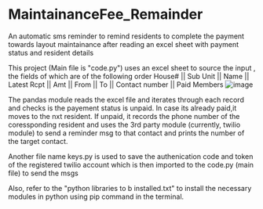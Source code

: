 # MaintainanceFee_Remainder
An automatic sms reminder to remind residents to complete the payment towards layout maintainance after reading an excel sheet with payment status and resident details

This project (Main file is "code.py") uses an excel sheet to source the input , the fields of which are of the following order
House#	|| Sub Unit ||	Name	|| Latest Rcpt	|| Amt	|| From ||	To	|| Contact number	|| Paid Members
![image](https://github.com/SujayJayakumar/MaintainanceFee_Remainder/assets/113993766/9262b297-d0e4-4ef6-bf1c-ef0bdcad00f8)

The pandas module reads the excel file and iterates through each record and checks is the payement status is unpaid. In case its already paid,it moves to the nxt resident.
If unpaid, it records the phone number of the coressponding resident and uses the 3rd party module (currently, twilio module) to send a reminder msg to that contact and prints the number of the target contact.

Another file name keys.py is used to save the authenication code and token of the registered twilio account which is then imported to the code.py (main file) to send the msgs

Also, refer to the "python libraries to b installed.txt" to install the necessary modules in python using pip command in the terminal.

